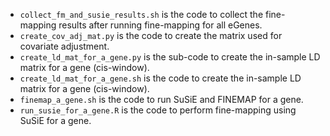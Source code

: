 - `collect_fm_and_susie_results.sh` is the code to collect the fine-mapping results after running fine-mapping for all eGenes.
- `create_cov_adj_mat.py` is the code to create the matrix used for covariate adjustment.
- `create_ld_mat_for_a_gene.py` is the sub-code to create the in-sample LD matrix for a gene (cis-window).
- `create_ld_mat_for_a_gene.sh` is the code to create the in-sample LD matrix for a gene (cis-window).
- `finemap_a_gene.sh` is the code to run SuSiE and FINEMAP for a gene. 
- `run_susie_for_a_gene.R` is the code to perform fine-mapping using SuSiE for a gene. 
